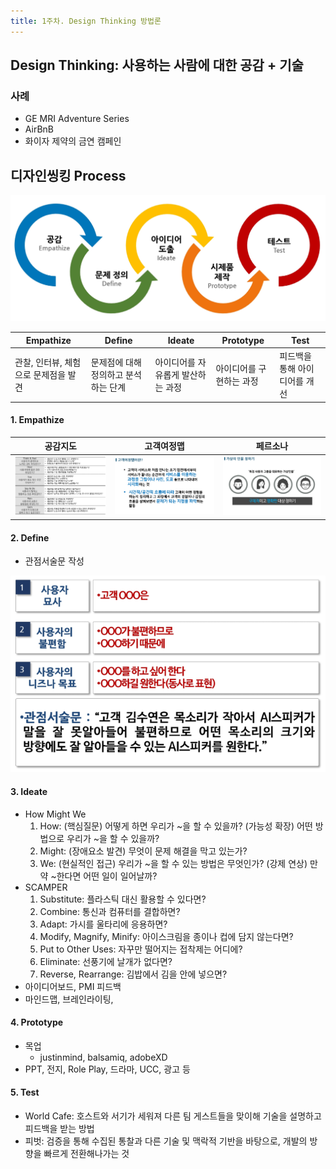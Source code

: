 ```yaml
---
title: 1주차. Design Thinking 방법론
---
```


## Design Thinking: 사용하는 사람에 대한 공감 + 기술 

### 사례
- GE MRI Adventure Series
- AirBnB
- 화이자 제약의 금연 캠페인

## 디자인씽킹 Process
![process diagram](designthinking_process_diagram.PNG)

|Empathize|Define|Ideate|Prototype|Test|
|---|---|---|---|---|
|관찰, 인터뷰, 체험으로 문제점을 발견|문제점에 대해 정의하고 분석하는 단계|아이디어를 자유롭게 발산하는 과정|아이디어를 구현하는 과정|피드백을 통해 아이디어를 개선 |

#### 1. Empathize
|공감지도|고객여정맵|페르소나|
|---|---|---|
|![empathize_map](https://github.com/cjsonghae/SSAFY_5-/blob/master/_posts/empathize_map.PNG)|![customer_journey](https://github.com/cjsonghae/SSAFY_5-/blob/master/_posts/customer_journey.PNG)|![persona](https://github.com/cjsonghae/SSAFY_5-/blob/master/_posts/persona.PNG)|

#### 2. Define
- 관점서술문 작성

![view_description](https://github.com/cjsonghae/SSAFY_5-/blob/master/_posts/view_description.PNG)

#### 3. Ideate
- How Might We
  1. How: (핵심질문) 어떻게 하면 우리가 ~을 할 수 있을까? (가능성 확장) 어떤 방법으로 우리가 ~을 할 수 있을까?
  2. Might: (장애요소 발견) 무엇이 문제 해결을 막고 있는가?
  3. We: (현실적인 접근) 우리가 ~을 할 수 있는 방법은 무엇인가? (강제 연상) 만약 ~한다면 어떤 일이 일어날까?
- SCAMPER
  1. Substitute: 플라스틱 대신 활용할 수 있다면?
  2. Combine: 통신과 컴퓨터를 결합하면?
  3. Adapt: 가시를 울타리에 응용하면?
  4. Modify, Magnify, Minify: 아이스크림을 종이나 컵에 담지 않는다면?
  5. Put to Other Uses: 자꾸만 떨어지는 접착제는 어디에?
  6. Eliminate: 선풍기에 날개가 없다면?
  7. Reverse, Rearrange: 김밥에서 김을 안에 넣으면?
- 아이디어보드, PMI 피드백
- 마인드맵, 브레인라이팅, 

#### 4. Prototype
- 목업
  - justinmind, balsamiq, adobeXD
- PPT, 전지, Role Play, 드라마, UCC, 광고 등

#### 5. Test
- World Cafe: 호스트와 서기가 세워져 다른 팀 게스트들을 맞이해 기술을 설명하고 피드백을 받는 방법
- 피벗: 검증을 통해 수집된 통찰과 다른 기술 및 맥락적 기반을 바탕으로, 개발의 방향을 빠르게 전환해나가는 것
